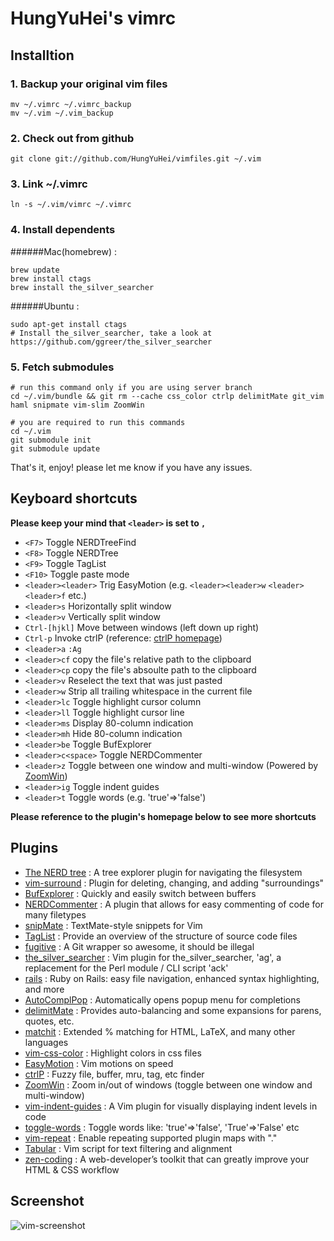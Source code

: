 # HungYuHei's vimrc

## Installtion

### 1. Backup your original vim files

```
mv ~/.vimrc ~/.vimrc_backup
mv ~/.vim ~/.vim_backup
```

### 2. Check out from github

```
git clone git://github.com/HungYuHei/vimfiles.git ~/.vim
```

### 3. Link ~/.vimrc

```
ln -s ~/.vim/vimrc ~/.vimrc
```

### 4. Install dependents

######Mac(homebrew) :

```
brew update
brew install ctags
brew install the_silver_searcher
```

######Ubuntu :

```
sudo apt-get install ctags
# Install the_silver_searcher, take a look at https://github.com/ggreer/the_silver_searcher
```

### 5. Fetch submodules

```
# run this command only if you are using server branch
cd ~/.vim/bundle && git rm --cache css_color ctrlp delimitMate git_vim haml snipmate vim-slim ZoomWin

# you are required to run this commands
cd ~/.vim
git submodule init
git submodule update
```

That's it, enjoy!
please let me know if you have any issues.

## Keyboard shortcuts

**Please keep your mind that `<leader>` is set to `,`**

* `<F7>` Toggle NERDTreeFind
* `<F8>` Toggle NERDTree
* `<F9>` Toggle TagList
* `<F10>` Toggle paste mode
* `<leader><leader>` Trig EasyMotion (e.g. `<leader><leader>w` `<leader><leader>f` etc.)
* `<leader>s` Horizontally split window
* `<leader>v` Vertically split window
* `Ctrl-[hjkl]` Move between windows (left down up right)
* `Ctrl-p` Invoke ctrlP (reference: [ctrlP homepage](https://github.com/kien/ctrlp.vim))
* `<leader>a` `:Ag`
* `<leader>cf` copy the file's relative path to the clipboard
* `<leader>cp` copy the file's absoulte path to the clipboard
* `<leader>v` Reselect the text that was just pasted
* `<leader>w` Strip all trailing whitespace in the current file
* `<leader>lc` Toggle highlight cursor column
* `<leader>ll` Toggle highlight cursor line
* `<leader>ms` Display 80-column indication
* `<leader>mh` Hide 80-column indication
* `<leader>be` Toggle BufExplorer
* `<leader>c<space>` Toggle NERDCommenter
* `<leader>z` Toggle between one window and multi-window (Powered by [ZoomWin](https://github.com/vim-scripts/ZoomWin))
* `<leader>ig` Toggle indent guides
* `<leader>t` Toggle words (e.g. 'true'=>'false')

**Please reference to the plugin's homepage below to see more shortcuts**

## Plugins

* [The NERD tree](http://www.vim.org/scripts/script.php?script_id=1658) : A tree explorer plugin for navigating the filesystem
* [vim-surround](http://www.vim.org/scripts/script.php?script_id=1697) : Plugin for deleting, changing, and adding "surroundings"
* [BufExplorer](http://www.vim.org/scripts/script.php?script_id=42) : Quickly and easily switch between buffers
* [NERDCommenter](http://www.vim.org/scripts/script.php?script_id=1218) : A plugin that allows for easy commenting of code for many filetypes
* [snipMate](http://www.vim.org/scripts/script.php?script_id=2540) : TextMate-style snippets for Vim
* [TagList](http://www.vim.org/scripts/script.php?script_id=273) : Provide an overview of the structure of source code files
* [fugitive](https://github.com/tpope/vim-fugitive) : A Git wrapper so awesome, it should be illegal
* [the_silver_searcher](https://github.com/rking/ag.vim) : Vim plugin for the_silver_searcher, 'ag', a replacement for the Perl module / CLI script 'ack'
* [rails](http://www.vim.org/scripts/script.php?script_id=1567) : Ruby on Rails: easy file navigation, enhanced syntax highlighting, and more
* [AutoComplPop](http://www.vim.org/scripts/script.php?script_id=1879) : Automatically opens popup menu for completions
* [delimitMate](http://www.vim.org/scripts/script.php?script_id=2754) : Provides auto-balancing and some expansions for parens, quotes, etc.
* [matchit](http://www.vim.org/scripts/script.php?script_id=39) : Extended % matching for HTML, LaTeX, and many other languages
* [vim-css-color](https://github.com/skammer/vim-css-color) : Highlight colors in css files
* [EasyMotion](https://github.com/Lokaltog/vim-easymotion) : Vim motions on speed
* [ctrlP](https://github.com/kien/ctrlp.vim) : Fuzzy file, buffer, mru, tag, etc finder
* [ZoomWin](https://github.com/vim-scripts/ZoomWin) : Zoom in/out of windows (toggle between one window and multi-window)
* [vim-indent-guides](https://github.com/nathanaelkane/vim-indent-guides) : A Vim plugin for visually displaying indent levels in code
* [toggle-words](http://www.vim.org/scripts/script.php?script_id=1676) : Toggle words like: 'true'=>'false', 'True'=>'False' etc
* [vim-repeat](https://github.com/tpope/vim-repeat) : Enable repeating supported plugin maps with "."
* [Tabular](https://github.com/godlygeek/tabular) : Vim script for text filtering and alignment
* [zen-coding](https://github.com/mattn/zencoding-vim) : A web-developer’s toolkit that can greatly improve your HTML & CSS workflow

## Screenshot

![vim-screenshot](http://pic.yupoo.com/hungyuhei/BHzoc9O8/medish.jpg)
